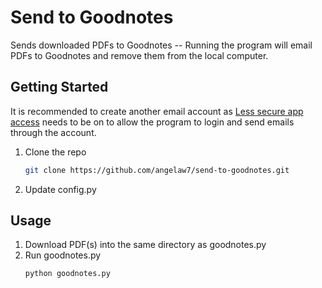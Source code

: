 # Send to Goodnotes
Sends downloaded PDFs to Goodnotes -- Running the program will email PDFs to Goodnotes and remove them from the local computer.


## Getting Started
It is recommended to create another email account as [Less secure app access](https://myaccount.google.com/lesssecureapps "Less secure app access") needs to be on to allow the program to login and send emails through the account.


1. Clone the repo
    ```sh 
    git clone https://github.com/angelaw7/send-to-goodnotes.git
    ```
2. Update config.py


## Usage

1. Download PDF(s) into the same directory as goodnotes.py
2. Run goodnotes.py
   ```sh
   python goodnotes.py
   ```
